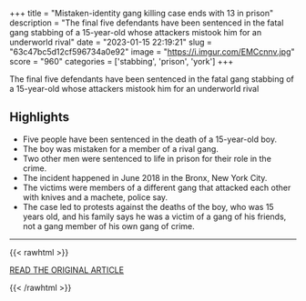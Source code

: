 +++
title = "Mistaken-identity gang killing case ends with 13 in prison"
description = "The final five defendants have been sentenced in the fatal gang stabbing of a 15-year-old whose attackers mistook him for an underworld rival"
date = "2023-01-15 22:19:21"
slug = "63c47bc5d12cf596734a0e92"
image = "https://i.imgur.com/EMCcnnv.jpg"
score = "960"
categories = ['stabbing', 'prison', 'york']
+++

The final five defendants have been sentenced in the fatal gang stabbing of a 15-year-old whose attackers mistook him for an underworld rival

## Highlights

- Five people have been sentenced in the death of a 15-year-old boy.
- The boy was mistaken for a member of a rival gang.
- Two other men were sentenced to life in prison for their role in the crime.
- The incident happened in June 2018 in the Bronx, New York City.
- The victims were members of a different gang that attacked each other with knives and a machete, police say.
- The case led to protests against the deaths of the boy, who was 15 years old, and his family says he was a victim of a gang of his friends, not a gang member of his own gang of crime.

---

{{< rawhtml >}}
  <p class="article-category">
    <a target="_blank" href="https://abcnews.go.com/US/wireStory/mistaken-identity-gang-killing-case-ends-13-prison-96429241">READ THE ORIGINAL ARTICLE</a>
  </p>
{{< /rawhtml >}}
